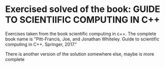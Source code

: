 # Exercised solved of the book: GUIDE TO SCIENTIIFIC COMPUTING IN C++
Exercises taken from the book scientific computing in c++. The complete book name is "Pitt-Francis, Joe, and Jonathan Whiteley. Guide to scientific computing in C++. Springer, 2017."

There is another version of the solution somewhere else, maybe is more complete
